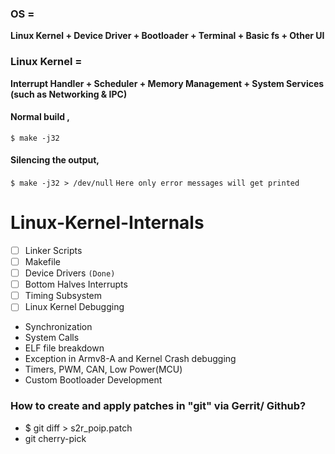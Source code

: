 ### OS =
**Linux Kernel + Device Driver + Bootloader + Terminal + Basic fs + Other UI**
### Linux Kernel = 
**Interrupt Handler + Scheduler + Memory Management + System Services (such as Networking & IPC)**

#### Normal build , 
`$ make -j32`
#### Silencing the output,  
`$ make -j32 > /dev/null`
`Here only error messages will get printed`
# Linux-Kernel-Internals
- [ ] Linker Scripts
- [ ] Makefile
- [ ] Device Drivers  `(Done)`
- [ ] Bottom Halves Interrupts
- [ ] Timing Subsystem
- [ ] Linux Kernel Debugging
- Synchronization
- System Calls
- ELF file breakdown
- Exception in Armv8-A and Kernel Crash debugging
- Timers, PWM, CAN, Low Power(MCU)
- Custom Bootloader Development

### How to create and apply patches in "git" via Gerrit/ Github?
- $ git diff > s2r_poip.patch
- git cherry-pick 
